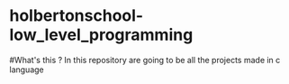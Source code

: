 # holbertonschool-low_level_programming
#What's this ?
In this repository are going to be all the projects made in c language
